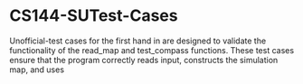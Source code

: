 # CS144-SUTest-Cases
Unofficial-test cases for the first hand in are  designed to validate the functionality of the read_map and test_compass functions. These test cases ensure that the program correctly reads input, constructs the simulation map, and uses
